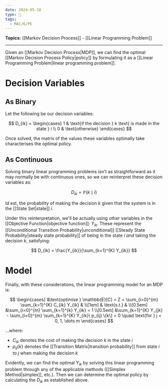 ```yaml
---
date: 2024-05-18
type: 🧠
tags:
  - MAC/6/PE
---
```


**Topics:** [[Markov Decision Process]] - [[Linear Programming Problem]]

---

Given an [[Markov Decision Process|MDP]], we can find the optimal [[Markov Decision Process Policy|policy]] by formulating it as a [[Linear Programming Problem|linear programming problem]]. 

# Decision Variables

## As Binary

Let the following be our decision variables:

$$
D_{ik} =
\begin{cases}
1 & \text{if the decision } k \text{ is made in the state } i \\
0 & \text{otherwise}
\end{cases}
$$

Once solved, the matrix of the values these variables optimally take characterises the optimal policy. 

## As Continuous

Solving binary linear programming problems isn't as straightforward as it may normally be with continuous ones, so we can reinterpret these decision variables as:

$$
D_{ik} = \mathbb{P}(k \mid i)
$$

Id est, the probability of making the decision $k$ given that the system is in the [[State Set|state]] $i$. 

Under this reinterpretation, we'll be actually using other variables in the [[Objective Function|objective function]]: $Y_{ik}$. These represent the [[Unconditional Transition Probability|unconditional]] [[Steady State Probability|steady state probability]] of being in the state $i$ _and_ taking the decision $k$, satisfying:

$$
D_{ik} = \frac{Y_{ik}}{\sum_{k=1}^{K} Y_{ik}}
$$

# Model

Finally, with these considerations, the linear programming model for an MDP is:

$$
\begin{cases}
&\text{optimise } \mathbb{E}[C] = Z = \sum_{i=0}^{m} \sum_{k=1}^{K} C_{ik} Y_{ik} & \\[1em]
& \text{s.t.} & \\[0.5em]
&\sum_{i=0}^{m} \sum_{k=1}^{k} Y_{ik} = 1 \\[0.5em]
&\sum_{k=1}^{K} Y_{jk} - \sum_{i=0}^{m} \sum_{k=1}^{K} Y_{ik}\ p_{ij} \{k\} = 0 \quad \text{for } j = 0, 1, \dots m
\end{cases}
$$

…where:

- $C_{ik}$ denotes the cost of making the decision $k$ in the state $i$
- $p_{ij}\{k\}$ denotes the [[Transition Matrix|transition probability]] from state $i$ to $j$ when making the decision $k$

Evidently, we can find the optimal $Y_{ik}$ by solving this linear programming problem through any of the applicable methods ([[Simplex Method|simplex]], etc.). Then we can determine the optimal policy by calculating the $D_{ik}$ as established above.

